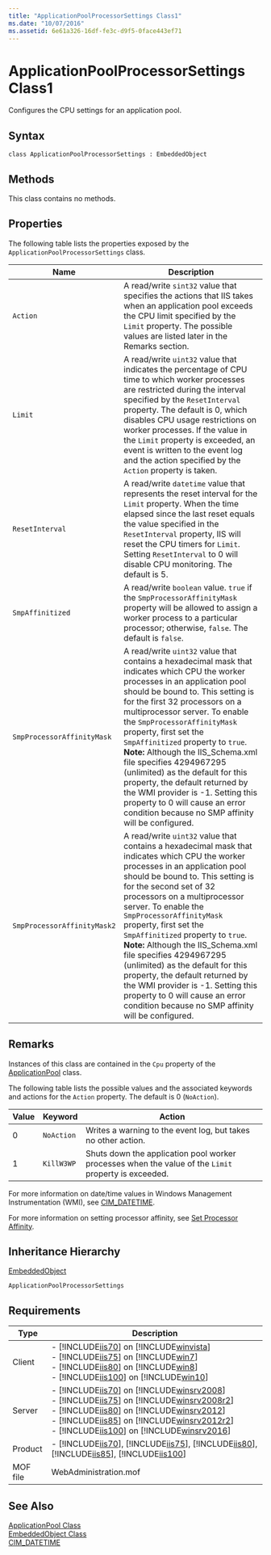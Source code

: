 ```yaml
---
title: "ApplicationPoolProcessorSettings Class1"
ms.date: "10/07/2016"
ms.assetid: 6e61a326-16df-fe3c-d9f5-0face443ef71
---
```

# ApplicationPoolProcessorSettings Class1
Configures the CPU settings for an application pool.  
  
## Syntax  
  
```vbs  
class ApplicationPoolProcessorSettings : EmbeddedObject  
```  
  
## Methods  
 This class contains no methods.  
  
## Properties  
 The following table lists the properties exposed by the `ApplicationPoolProcessorSettings` class.  
  
|Name|Description|  
|----------|-----------------|  
|`Action`|A read/write `sint32` value that specifies the actions that IIS takes when an application pool exceeds the CPU limit specified by the `Limit` property. The possible values are listed later in the Remarks section.|  
|`Limit`|A read/write `uint32` value that indicates the percentage of CPU time to which worker processes are restricted during the interval specified by the `ResetInterval` property. The default is 0, which disables CPU usage restrictions on worker processes. If the value in the `Limit` property is exceeded, an event is written to the event log and the action specified by the `Action` property is taken.|  
|`ResetInterval`|A read/write `datetime` value that represents the reset interval for the `Limit` property. When the time elapsed since the last reset equals the value specified in the `ResetInterval` property, IIS will reset the CPU timers for `Limit`. Setting `ResetInterval` to 0 will disable CPU monitoring. The default is 5.|  
|`SmpAffinitized`|A read/write `boolean` value. `true` if the `SmpProcessorAffinityMask` property will be allowed to assign a worker process to a particular processor; otherwise, `false`. The default is `false`.|  
|`SmpProcessorAffinityMask`|A read/write `uint32` value that contains a hexadecimal mask that indicates which CPU the worker processes in an application pool should be bound to. This setting is for the first 32 processors on a multiprocessor server. To enable the `SmpProcessorAffinityMask` property, first set the `SmpAffinitized` property to `true`. **Note:**  Although the IIS_Schema.xml file specifies 4294967295 (unlimited) as the default for this property, the default returned by the WMI provider is -1. Setting this property to 0 will cause an error condition because no SMP affinity will be configured.|  
|`SmpProcessorAffinityMask2`|A read/write `uint32` value that contains a hexadecimal mask that indicates which CPU the worker processes in an application pool should be bound to. This setting is for the second set of 32 processors on a multiprocessor server. To enable the `SmpProcessorAffinityMask` property, first set the `SmpAffinitized` property to `true`. **Note:**  Although the IIS_Schema.xml file specifies 4294967295 (unlimited) as the default for this property, the default returned by the WMI provider is -1. Setting this property to 0 will cause an error condition because no SMP affinity will be configured.|  
  
## Remarks  
 Instances of this class are contained in the `Cpu` property of the [ApplicationPool](../wmi-provider/applicationpool-class.md) class.  
  
 The following table lists the possible values and the associated keywords and actions for the `Action` property. The default is 0 (`NoAction`).  
  
|Value|Keyword|Action|  
|-----------|-------------|------------|  
|0|`NoAction`|Writes a warning to the event log, but takes no other action.|  
|1|`KillW3WP`|Shuts down the application pool worker processes when the value of the `Limit` property is exceeded.|  
  
 For more information on date/time values in Windows Management Instrumentation (WMI), see [CIM_DATETIME](http://go.microsoft.com/fwlink/?LinkId=57551).  
  
 For more information on setting processor affinity, see [Set Processor Affinity](http://go.microsoft.com/fwlink/?LinkId=57554).  
  
## Inheritance Hierarchy  
 [EmbeddedObject](../wmi-provider/embeddedobject-class.md)  
  
 `ApplicationPoolProcessorSettings`  
  
## Requirements  
  
|Type|Description|  
|----------|-----------------|  
|Client|-   [!INCLUDE[iis70](../wmi-provider/includes/iis70-md.md)] on [!INCLUDE[winvista](../wmi-provider/includes/winvista-md.md)]<br />-   [!INCLUDE[iis75](../wmi-provider/includes/iis75-md.md)] on [!INCLUDE[win7](../wmi-provider/includes/win7-md.md)]<br />-   [!INCLUDE[iis80](../wmi-provider/includes/iis80-md.md)] on [!INCLUDE[win8](../wmi-provider/includes/win8-md.md)]<br />-   [!INCLUDE[iis100](../wmi-provider/includes/iis100-md.md)] on [!INCLUDE[win10](../wmi-provider/includes/win10-md.md)]|  
|Server|-   [!INCLUDE[iis70](../wmi-provider/includes/iis70-md.md)] on [!INCLUDE[winsrv2008](../wmi-provider/includes/winsrv2008-md.md)]<br />-   [!INCLUDE[iis75](../wmi-provider/includes/iis75-md.md)] on [!INCLUDE[winsrv2008r2](../wmi-provider/includes/winsrv2008r2-md.md)]<br />-   [!INCLUDE[iis80](../wmi-provider/includes/iis80-md.md)] on [!INCLUDE[winsrv2012](../wmi-provider/includes/winsrv2012-md.md)]<br />-   [!INCLUDE[iis85](../wmi-provider/includes/iis85-md.md)] on [!INCLUDE[winsrv2012r2](../wmi-provider/includes/winsrv2012r2-md.md)]<br />-   [!INCLUDE[iis100](../wmi-provider/includes/iis100-md.md)] on [!INCLUDE[winsrv2016](../wmi-provider/includes/winsrv2016-md.md)]|  
|Product|-   [!INCLUDE[iis70](../wmi-provider/includes/iis70-md.md)], [!INCLUDE[iis75](../wmi-provider/includes/iis75-md.md)], [!INCLUDE[iis80](../wmi-provider/includes/iis80-md.md)], [!INCLUDE[iis85](../wmi-provider/includes/iis85-md.md)], [!INCLUDE[iis100](../wmi-provider/includes/iis100-md.md)]|  
|MOF file|WebAdministration.mof|  
  
## See Also  
 [ApplicationPool Class](../wmi-provider/applicationpool-class.md)   
 [EmbeddedObject Class](../wmi-provider/embeddedobject-class.md)   
 [CIM_DATETIME](http://go.microsoft.com/fwlink/?LinkId=57551)